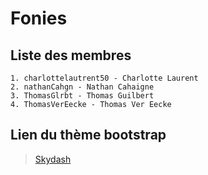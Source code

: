 # Fonies

## Liste des membres

```
1. charlottelautrent50 - Charlotte Laurent
2. nathanCahgn - Nathan Cahaigne
3. ThomasGlrbt - Thomas Guilbert
4. ThomasVerEecke - Thomas Ver Eecke
```

## Lien du thème bootstrap

> [Skydash](https://themewagon.com/themes/free-bootstrap-4-html-5-admin-dashboard-website-template-skydash/)
